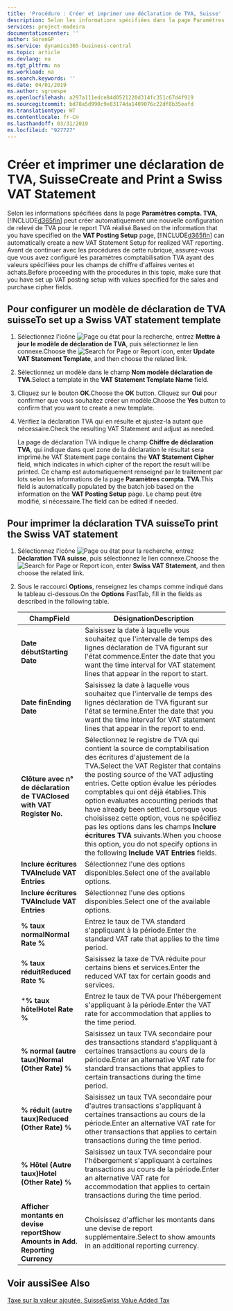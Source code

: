 ```yaml
---
title: 'Procédure : Créer et imprimer une déclaration de TVA, Suisse'
description: Selon les informations spécifiées dans la page Paramètres compta. TVA, Business Central peut créer automatiquement une nouvelle configuration de relevé de TVA pour le report TVA réalisé. Avant de continuer avec les procédures de cette rubrique, assurez-vous que vous avez configuré les paramètres comptabilisation TVA ayant des valeurs spécifiées pour les champs de chiffre d'affaires ventes et achats.
services: project-madeira
documentationcenter: ''
author: SorenGP
ms.service: dynamics365-business-central
ms.topic: article
ms.devlang: na
ms.tgt_pltfrm: na
ms.workload: na
ms.search.keywords: ''
ms.date: 04/01/2019
ms.author: sgroespe
ms.openlocfilehash: a297a111edce84d0521220d314fc351c67d4f919
ms.sourcegitcommit: bd78a5d990c9e83174da1409076c22df8b35eafd
ms.translationtype: HT
ms.contentlocale: fr-CH
ms.lasthandoff: 03/31/2019
ms.locfileid: "927727"
---
```

# <a name="create-and-print-a-swiss-vat-statement"></a><span data-ttu-id="fb32e-104">Créer et imprimer une déclaration de TVA, Suisse</span><span class="sxs-lookup"><span data-stu-id="fb32e-104">Create and Print a Swiss VAT Statement</span></span>
<span data-ttu-id="fb32e-105">Selon les informations spécifiées dans la page **Paramètres compta. TVA**, [!INCLUDE[d365fin](../../includes/d365fin_md.md)] peut créer automatiquement une nouvelle configuration de relevé de TVA pour le report TVA réalisé.</span><span class="sxs-lookup"><span data-stu-id="fb32e-105">Based on the information that you have specified on the **VAT Posting Setup** page, [!INCLUDE[d365fin](../../includes/d365fin_md.md)] can automatically create a new VAT Statement Setup for realized VAT reporting.</span></span> <span data-ttu-id="fb32e-106">Avant de continuer avec les procédures de cette rubrique, assurez-vous que vous avez configuré les paramètres comptabilisation TVA ayant des valeurs spécifiées pour les champs de chiffre d'affaires ventes et achats.</span><span class="sxs-lookup"><span data-stu-id="fb32e-106">Before proceeding with the procedures in this topic, make sure that you have set up VAT posting setup with values specified for the sales and purchase cipher fields.</span></span>  

## <a name="to-set-up-a-swiss-vat-statement-template"></a><span data-ttu-id="fb32e-107">Pour configurer un modèle de déclaration de TVA suisse</span><span class="sxs-lookup"><span data-stu-id="fb32e-107">To set up a Swiss VAT statement template</span></span>  

1.  <span data-ttu-id="fb32e-108">Sélectionnez l'icône ![Page ou état pour la recherche](../../media/ui-search/search_small.png "icône Page ou état pour la recherche"), entrez **Mettre à jour le modèle de déclaration de TVA**, puis sélectionnez le lien connexe.</span><span class="sxs-lookup"><span data-stu-id="fb32e-108">Choose the ![Search for Page or Report](../../media/ui-search/search_small.png "Search for Page or Report icon") icon, enter **Update VAT Statement Template**, and then choose the related link.</span></span>  
2.  <span data-ttu-id="fb32e-109">Sélectionnez un modèle dans le champ **Nom modèle déclaration de TVA**.</span><span class="sxs-lookup"><span data-stu-id="fb32e-109">Select a template in the **VAT Statement Template Name** field.</span></span>
3.  <span data-ttu-id="fb32e-110">Cliquez sur le bouton **OK**.</span><span class="sxs-lookup"><span data-stu-id="fb32e-110">Choose the **OK** button.</span></span> <span data-ttu-id="fb32e-111">Cliquez sur **Oui** pour confirmer que vous souhaitez créer un modèle.</span><span class="sxs-lookup"><span data-stu-id="fb32e-111">Choose the **Yes** button to confirm that you want to create a new template.</span></span>  
4.  <span data-ttu-id="fb32e-112">Vérifiez la déclaration TVA qui en résulte et ajustez-la autant que nécessaire.</span><span class="sxs-lookup"><span data-stu-id="fb32e-112">Check the resulting VAT Statement and adjust as needed.</span></span>  

     <span data-ttu-id="fb32e-113">La page de déclaration TVA indique le champ **Chiffre de déclaration TVA**, qui indique dans quel zone de la déclaration le résultat sera imprimé.</span><span class="sxs-lookup"><span data-stu-id="fb32e-113">he VAT Statement page contains the **VAT Statement Cipher** field, which indicates in which cipher of the report the result will be printed.</span></span> <span data-ttu-id="fb32e-114">Ce champ est automatiquement renseigné par le traitement par lots selon les informations de la page **Paramètres compta. TVA**.</span><span class="sxs-lookup"><span data-stu-id="fb32e-114">This field is automatically populated by the batch job based on the information on the **VAT Posting Setup** page.</span></span> <span data-ttu-id="fb32e-115">Le champ peut être modifié, si nécessaire.</span><span class="sxs-lookup"><span data-stu-id="fb32e-115">The field can be edited if needed.</span></span>  

## <a name="to-print-the-swiss-vat-statement"></a><span data-ttu-id="fb32e-116">Pour imprimer la déclaration TVA suisse</span><span class="sxs-lookup"><span data-stu-id="fb32e-116">To print the Swiss VAT statement</span></span>  

1.  <span data-ttu-id="fb32e-117">Sélectionnez l'icône ![Page ou état pour la recherche](../../media/ui-search/search_small.png "Page ou état pour la recherche"), entrez **Déclaration TVA suisse**, puis sélectionnez le lien connexe.</span><span class="sxs-lookup"><span data-stu-id="fb32e-117">Choose the ![Search for Page or Report](../../media/ui-search/search_small.png "Search for Page or Report icon") icon, enter **Swiss VAT Statement**, and then choose the related link.</span></span>  
2.  <span data-ttu-id="fb32e-118">Sous le raccourci **Options**, renseignez les champs comme indiqué dans le tableau ci-dessous.</span><span class="sxs-lookup"><span data-stu-id="fb32e-118">On the **Options** FastTab, fill in the fields as described in the following table.</span></span>  

    |<span data-ttu-id="fb32e-119">Champ</span><span class="sxs-lookup"><span data-stu-id="fb32e-119">Field</span></span>|<span data-ttu-id="fb32e-120">Désignation</span><span class="sxs-lookup"><span data-stu-id="fb32e-120">Description</span></span>|  
    |---------------------------------|---------------------------------------|  
    |<span data-ttu-id="fb32e-121">**Date début**</span><span class="sxs-lookup"><span data-stu-id="fb32e-121">**Starting Date**</span></span>|<span data-ttu-id="fb32e-122">Saisissez la date à laquelle vous souhaitez que l'intervalle de temps des lignes déclaration de TVA figurant sur l'état commence.</span><span class="sxs-lookup"><span data-stu-id="fb32e-122">Enter the date that you want the time interval for VAT statement lines that appear in the report to start.</span></span>|  
    |<span data-ttu-id="fb32e-123">**Date fin**</span><span class="sxs-lookup"><span data-stu-id="fb32e-123">**Ending Date**</span></span>|<span data-ttu-id="fb32e-124">Saisissez la date à laquelle vous souhaitez que l'intervalle de temps des lignes déclaration de TVA figurant sur l'état se termine.</span><span class="sxs-lookup"><span data-stu-id="fb32e-124">Enter the date that you want the time interval for VAT statement lines that appear in the report to end.</span></span>|  
    |<span data-ttu-id="fb32e-125">**Clôture avec n° de déclaration de TVA**</span><span class="sxs-lookup"><span data-stu-id="fb32e-125">**Closed with VAT Register No.**</span></span>|<span data-ttu-id="fb32e-126">Sélectionnez le registre de TVA qui contient la source de comptabilisation des écritures d'ajustement de la TVA.</span><span class="sxs-lookup"><span data-stu-id="fb32e-126">Select the VAT Register that contains the posting source of the VAT adjusting entries.</span></span> <span data-ttu-id="fb32e-127">Cette option évalue les périodes comptables qui ont déjà établies.</span><span class="sxs-lookup"><span data-stu-id="fb32e-127">This option evaluates accounting periods that have already been settled.</span></span> <span data-ttu-id="fb32e-128">Lorsque vous choisissez cette option, vous ne spécifiez pas les options dans les champs **Inclure écritures TVA** suivants.</span><span class="sxs-lookup"><span data-stu-id="fb32e-128">When you choose this option, you do not specify options in the following **Include VAT Entries** fields.</span></span>|  
    |<span data-ttu-id="fb32e-129">**Inclure écritures TVA**</span><span class="sxs-lookup"><span data-stu-id="fb32e-129">**Include VAT Entries**</span></span>|<span data-ttu-id="fb32e-130">Sélectionnez l'une des options disponibles.</span><span class="sxs-lookup"><span data-stu-id="fb32e-130">Select one of the available options.</span></span>|  
    |<span data-ttu-id="fb32e-131">**Inclure écritures TVA**</span><span class="sxs-lookup"><span data-stu-id="fb32e-131">**Include VAT Entries**</span></span>|<span data-ttu-id="fb32e-132">Sélectionnez l'une des options disponibles.</span><span class="sxs-lookup"><span data-stu-id="fb32e-132">Select one of the available options.</span></span>|  
    |<span data-ttu-id="fb32e-133">**% taux normal**</span><span class="sxs-lookup"><span data-stu-id="fb32e-133">**Normal Rate %**</span></span>|<span data-ttu-id="fb32e-134">Entrez le taux de TVA standard s'appliquant à la période.</span><span class="sxs-lookup"><span data-stu-id="fb32e-134">Enter the standard VAT rate that applies to the time period.</span></span>|  
    |<span data-ttu-id="fb32e-135">**% taux réduit**</span><span class="sxs-lookup"><span data-stu-id="fb32e-135">**Reduced Rate %**</span></span>|<span data-ttu-id="fb32e-136">Saisissez la taxe de TVA réduite pour certains biens et services.</span><span class="sxs-lookup"><span data-stu-id="fb32e-136">Enter the reduced VAT tax for certain goods and services.</span></span>|  
    |<span data-ttu-id="fb32e-137">\***% taux hôtel**</span><span class="sxs-lookup"><span data-stu-id="fb32e-137">**Hotel Rate %**</span></span>|<span data-ttu-id="fb32e-138">Entrez le taux de TVA pour l'hébergement s'appliquant à la période.</span><span class="sxs-lookup"><span data-stu-id="fb32e-138">Enter the VAT rate for accommodation that applies to the time period.</span></span>|  
    |<span data-ttu-id="fb32e-139">**% normal (autre taux)**</span><span class="sxs-lookup"><span data-stu-id="fb32e-139">**Normal (Other Rate) %**</span></span>|<span data-ttu-id="fb32e-140">Saisissez un taux TVA secondaire pour des transactions standard s'appliquant à certaines transactions au cours de la période.</span><span class="sxs-lookup"><span data-stu-id="fb32e-140">Enter an alternative VAT rate for standard transactions that applies to certain transactions during the time period.</span></span>|  
    |<span data-ttu-id="fb32e-141">**% réduit (autre taux)**</span><span class="sxs-lookup"><span data-stu-id="fb32e-141">**Reduced (Other Rate) %**</span></span>|<span data-ttu-id="fb32e-142">Saisissez un taux TVA secondaire pour d'autres transactions s'appliquant à certaines transactions au cours de la période.</span><span class="sxs-lookup"><span data-stu-id="fb32e-142">Enter an alternative VAT rate for other transactions that applies to certain transactions during the time period.</span></span>|  
    |<span data-ttu-id="fb32e-143">**% Hôtel (Autre taux)**</span><span class="sxs-lookup"><span data-stu-id="fb32e-143">**Hotel (Other Rate) %**</span></span>|<span data-ttu-id="fb32e-144">Saisissez un taux TVA secondaire pour l'hébergement s'appliquant à certaines transactions au cours de la période.</span><span class="sxs-lookup"><span data-stu-id="fb32e-144">Enter an alternative VAT rate for accommodation that applies to certain transactions during the time period.</span></span>|  
    |<span data-ttu-id="fb32e-145">**Afficher montants en devise report**</span><span class="sxs-lookup"><span data-stu-id="fb32e-145">**Show Amounts in Add. Reporting Currency**</span></span>|<span data-ttu-id="fb32e-146">Choisissez d'afficher les montants dans une devise de report supplémentaire.</span><span class="sxs-lookup"><span data-stu-id="fb32e-146">Select to show amounts in an additional reporting currency.</span></span>|  

## <a name="see-also"></a><span data-ttu-id="fb32e-147">Voir aussi</span><span class="sxs-lookup"><span data-stu-id="fb32e-147">See Also</span></span>  
 [<span data-ttu-id="fb32e-148">Taxe sur la valeur ajoutée, Suisse</span><span class="sxs-lookup"><span data-stu-id="fb32e-148">Swiss Value Added Tax</span></span>](swiss-value-added-tax.md)

